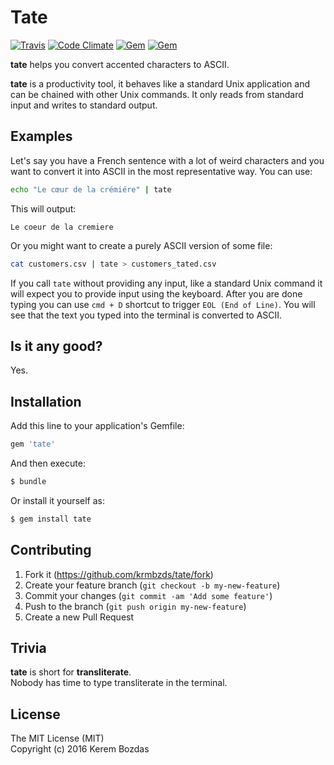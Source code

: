 # Tate


[![Travis](https://img.shields.io/travis/krmbzds/tate.svg)](https://travis-ci.org/krmbzds/tate)
[![Code Climate](https://img.shields.io/codeclimate/github/krmbzds/tate.svg)](https://codeclimate.com/github/krmbzds/tate)
[![Gem](https://img.shields.io/gem/dt/tate.svg)](https://rubygems.org/gems/tate)
[![Gem](https://img.shields.io/gem/v/tate.svg)](https://rubygems.org/gems/tate)


**tate** helps you convert accented characters to ASCII.

**tate** is a productivity tool, it behaves like a standard Unix application and can be chained with other Unix commands. It only reads from standard input and writes to standard output.

## Examples

Let's say you have a French sentence with a lot of weird characters and you want to convert it into ASCII in the most representative way. You can use:

```sh
echo "Le cœur de la crémiére" | tate  
```

This will output:

```
Le coeur de la cremiere
```

Or you might want to create a purely ASCII version of some file:

```sh
cat customers.csv | tate > customers_tated.csv
```

If you call `tate` without providing any input, like a standard Unix command it will expect you to provide input using the keyboard. After you are done typing you can use `cmd + D` shortcut to trigger `EOL (End of Line)`. You will see that the text you typed into the terminal is converted to ASCII.


## Is it any good?

Yes.

## Installation

Add this line to your application's Gemfile:

```ruby
gem 'tate'
```

And then execute:

```sh
$ bundle
```

Or install it yourself as:

```sh
$ gem install tate
```

## Contributing

1. Fork it (https://github.com/krmbzds/tate/fork)
2. Create your feature branch (`git checkout -b my-new-feature`)
3. Commit your changes (`git commit -am 'Add some feature'`)
4. Push to the branch (`git push origin my-new-feature`)
5. Create a new Pull Request

## Trivia

**tate** is short for **transliterate**.  
Nobody has time to type transliterate in the terminal.

## License

The MIT License (MIT)  
Copyright (c) 2016 Kerem Bozdas
